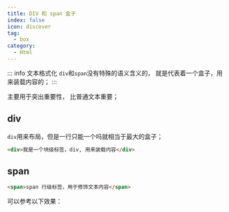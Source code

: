 ```yaml
---
title: DIV 和 span 盒子
index: false
icon: discover
tag:
  - box
category:
  - Html
---
```


::: info 文本格式化
`div`和`span`没有特殊的语义含义的， 就是代表着一个盒子，用来装载内容的；
:::

主要用于突出重要性， 比普通文本重要；

## div

`div`用来布局，但是一行只能一个吗就相当于最大的盒子；

``` html
<div>我是一个块级标签，div, 用来装载内容</div>
```

## span

``` html
<span>span 行级标签，用于修饰文本内容</span>
```

可以参考以下效果：

<iframe
  :src="$withBase('/html/div_span.html')"
  width="100%"
  height="240"
  frameborder="0"
  scrolling="yes"
  leftmargin="0"
  topmargin="0"
/>
